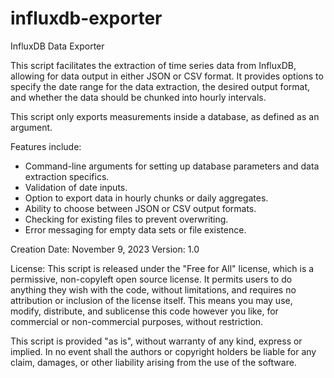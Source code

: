 # influxdb-exporter
InfluxDB Data Exporter

This script facilitates the extraction of time series data from InfluxDB, allowing for data output in either JSON or CSV format. It provides options to specify the date range for the data extraction, the desired output format, and whether the data should be chunked into hourly intervals.

This script only exports measurements inside a database, as defined as an argument.

Features include:
- Command-line arguments for setting up database parameters and data extraction specifics.
- Validation of date inputs.
- Option to export data in hourly chunks or daily aggregates.
- Ability to choose between JSON or CSV output formats.
- Checking for existing files to prevent overwriting.
- Error messaging for empty data sets or file existence.

Creation Date: November 9, 2023
Version: 1.0

License:
This script is released under the "Free for All" license, which is a permissive, non-copyleft open source license. It permits users to do anything they wish with the code, without limitations, and requires no attribution or inclusion of the license itself. This means you may use, modify, distribute, and sublicense this code however you like, for commercial or non-commercial purposes, without restriction.

This script is provided "as is", without warranty of any kind, express or implied. In no event shall the authors or copyright holders be liable for any claim, damages, or other liability arising from the use of the software.
